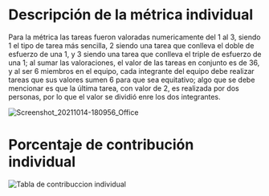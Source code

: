 # Descripción de la métrica individual
Para la métrica las tareas fueron valoradas numericamente del 1 al 3, siendo 1 el tipo de tarea más sencilla, 2 siendo una tarea que conlleva el doble de esfuerzo de una 1, y 3 siendo una tarea que conlleva el triple de esfuerzo de una 1; al sumar las valoraciones, el valor de las tareas en conjunto es de 36, y al ser 6 miembros en el equipo, cada integrante del equipo debe realizar tareas que sus valores sumen 6 para que sea equitativo; algo que se debe mencionar es que la última tarea, con valor de 2, es realizada por dos personas, por lo que el valor se dividió enre los dos integrantes.


![Screenshot_20211014-180956_Office](https://user-images.githubusercontent.com/92338579/137407622-386a44a0-028e-4146-bce9-c8d86d4dd9a2.jpg)



# Porcentaje de contribución individual
![Tabla de contribuccion individual](https://user-images.githubusercontent.com/92878301/138206159-c71a4acf-d3c0-4696-ae47-d7599c5bd137.png)
